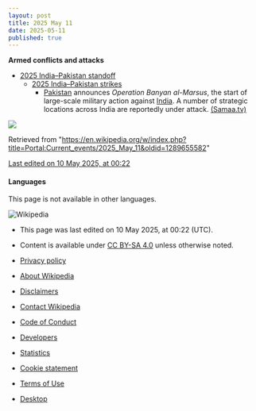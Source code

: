 ```yaml
---
layout: post
title: 2025 May 11
date: 2025-05-11
published: true
---
```



**Armed conflicts and attacks**

* [2025 India–Pakistan standoff](https://en.wikipedia.org/wiki/2025_India%E2%80%93Pakistan_standoff "2025 India–Pakistan standoff")
  + [2025 India–Pakistan strikes](https://en.wikipedia.org/wiki/2025_India%E2%80%93Pakistan_strikes "2025 India–Pakistan strikes")
    - [Pakistan](https://en.wikipedia.org/wiki/Pakistan "Pakistan") announces *Operation Banyan al-Marsus*, the start of large-scale military action against [India](https://en.wikipedia.org/wiki/India "India"). A number of strategic locations across India are reportedly under attack. [(Samaa.tv)](https://www.samaa.tv/2087433227-operation-bunyan-um-marsus-pakistan-attacks-india-with-counter-strikes)

![](https://en.m.wikipedia.org/wiki/Special:CentralAutoLogin/start?type=1x1&usesul3=1)

Retrieved from "<https://en.wikipedia.org/w/index.php?title=Portal:Current_events/2025_May_11&oldid=1289655582>"

[Last edited on 10 May 2025, at 00:22](/w/index.php?title=Portal:Current_events/2025_May_11&action=history)

#### Languages

This page is not available in other languages.

![Wikipedia](/static/images/mobile/copyright/wikipedia-wordmark-en.svg)

* This page was last edited on 10 May 2025, at 00:22 (UTC).
* Content is available under [CC BY-SA 4.0](https://creativecommons.org/licenses/by-sa/4.0/deed.en) unless otherwise noted.

* [Privacy policy](https://foundation.wikimedia.org/wiki/Special%3AMyLanguage/Policy%3APrivacy_policy)
* [About Wikipedia](https://en.wikipedia.org/wiki/Wikipedia%3AAbout)
* [Disclaimers](https://en.wikipedia.org/wiki/Wikipedia%3AGeneral_disclaimer)
* [Contact Wikipedia](//en.wikipedia.org/wiki/Wikipedia%3AContact_us)
* [Code of Conduct](https://foundation.wikimedia.org/wiki/Special%3AMyLanguage/Policy%3AUniversal_Code_of_Conduct)
* [Developers](https://developer.wikimedia.org)
* [Statistics](https://stats.wikimedia.org/#/en.wikipedia.org)
* [Cookie statement](https://foundation.wikimedia.org/wiki/Special%3AMyLanguage/Policy%3ACookie_statement)
* [Terms of Use](https://foundation.m.wikimedia.org/wiki/Special%3AMyLanguage/Policy%3ATerms_of_Use)
* [Desktop](//en.wikipedia.org/w/index.php?title=Portal:Current_events/2025_May_11&mobileaction=toggle_view_desktop)
